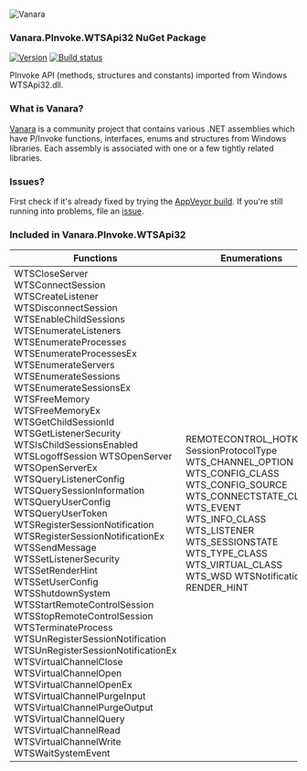 ﻿![Vanara](https://raw.githubusercontent.com/dahall/Vanara/master/docs/icons/VanaraHeading.png)
### **Vanara.PInvoke.WTSApi32 NuGet Package**
[![Version](https://img.shields.io/nuget/v/Vanara.PInvoke.WTSApi32?label=NuGet&style=flat-square)](https://github.com/dahall/Vanara/releases)
[![Build status](https://img.shields.io/appveyor/build/dahall/vanara?label=AppVeyor%20build&style=flat-square)](https://ci.appveyor.com/project/dahall/vanara)

PInvoke API (methods, structures and constants) imported from Windows WTSApi32.dll.

### **What is Vanara?**

[Vanara](https://github.com/dahall/Vanara) is a community project that contains various .NET assemblies which have P/Invoke functions, interfaces, enums and structures from Windows libraries. Each assembly is associated with one or a few tightly related libraries.

### **Issues?**

First check if it's already fixed by trying the [AppVeyor build](https://ci.appveyor.com/nuget/vanara-prerelease).
If you're still running into problems, file an [issue](https://github.com/dahall/Vanara/issues).

### **Included in Vanara.PInvoke.WTSApi32**

Functions | Enumerations | Structures
--- | --- | ---
WTSCloseServer WTSConnectSession WTSCreateListener WTSDisconnectSession WTSEnableChildSessions WTSEnumerateListeners WTSEnumerateProcesses WTSEnumerateProcessesEx WTSEnumerateServers WTSEnumerateSessions WTSEnumerateSessionsEx WTSFreeMemory WTSFreeMemoryEx WTSGetChildSessionId WTSGetListenerSecurity WTSIsChildSessionsEnabled WTSLogoffSession WTSOpenServer WTSOpenServerEx WTSQueryListenerConfig WTSQuerySessionInformation WTSQueryUserConfig WTSQueryUserToken WTSRegisterSessionNotification WTSRegisterSessionNotificationEx WTSSendMessage WTSSetListenerSecurity WTSSetRenderHint WTSSetUserConfig WTSShutdownSystem WTSStartRemoteControlSession WTSStopRemoteControlSession WTSTerminateProcess WTSUnRegisterSessionNotification WTSUnRegisterSessionNotificationEx WTSVirtualChannelClose WTSVirtualChannelOpen WTSVirtualChannelOpenEx WTSVirtualChannelPurgeInput WTSVirtualChannelPurgeOutput WTSVirtualChannelQuery WTSVirtualChannelRead WTSVirtualChannelWrite WTSWaitSystemEvent  | REMOTECONTROL_HOTKEY SessionProtocolType WTS_CHANNEL_OPTION WTS_CONFIG_CLASS WTS_CONFIG_SOURCE WTS_CONNECTSTATE_CLASS WTS_EVENT WTS_INFO_CLASS WTS_LISTENER WTS_SESSIONSTATE WTS_TYPE_CLASS WTS_VIRTUAL_CLASS WTS_WSD WTSNotification RENDER_HINT                               | HWTSSERVER WTS_CLIENT_ADDRESS WTS_CLIENT_DISPLAY WTS_PROCESS_INFO WTS_PROCESS_INFO_EX WTS_SERVER_INFO WTS_SESSION_ADDRESS WTS_SESSION_INFO WTS_SESSION_INFO_1 WTSCLIENT WTSCONFIGINFO WTSINFO WTSINFOEX WTSINFOEX_LEVEL WTSINFOEX_LEVEL1 WTSLISTENERCONFIG WTSLISTENERNAME WTSUSERCONFIG HVIRTUALCHANNEL                          
